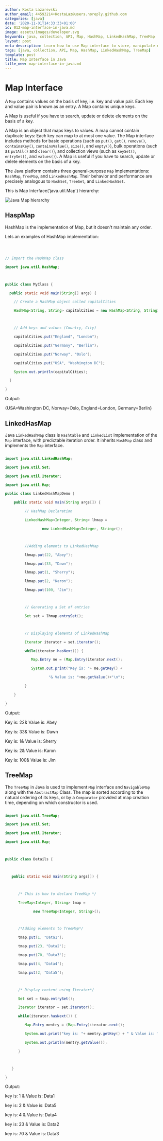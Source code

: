```yaml
---
author: Kosta Lazarevski
author_email: 44593214+KostaLaz@users.noreply.github.com
categories: [java]
date: '2020-11-01T14:33:33+01:00'
id: 012-map-interface-in-java.md
image: assets/images/developer.svg
keywords: java, collection, API, Map, HashMap, LinkedHashMap, TreeMap
layout: post
meta-description: Learn how to use Map interface to store, manipulate data in Java
tags: [java, collection, API, Map, HashMap, LinkedHashMap, TreeMap]
template: post
title: Map Interface in Java
title_new: map-interface-in-java.md
---
```




# Map Interface



A `Map` contains values on the basis of key, i.e. key and value pair. Each key and value pair is known as an entry. A Map contains unique keys.

A Map is useful if you have to search, update or delete elements on the basis of a key.



A Map is an object that maps keys to values. A map cannot contain duplicate keys: Each key can map to at most one value. The Map interface includes methods for basic operations (such as `put()`, `get()`, `remove()`, `containsKey()`, `containsValue()`, `size()`, and `empty()`), bulk operations (such as `putAll()` and `clear()`), and collection views (such as `keySet()`, `entrySet()`, and `values()`). A Map is useful if you have to search, update or delete elements on the basis of a key.



The Java platform contains three general-purpose `Map` implementations: `HashMap`, `TreeMap`, and `LinkedHashMap`. Their behavior and performance are precisely analogous to `HashSet`, `TreeSet`, and `LinkedHashSet`.



This is Map Interface('java.util.Map') hierarchy:



![Java Map hierarchy](https://static.javatpoint.com/images/core/java-map-hierarchy.png)



## HaspMap



HashMap is the implementation of Map, but it doesn't maintain any order.

Lets an examples of HashMap implementation:



```java



// Import the HashMap class

import java.util.HashMap;



public class MyClass {

  public static void main(String[] args) {

    // Create a HashMap object called capitalCities

    HashMap<String, String> capitalCities = new HashMap<String, String>();



    // Add keys and values (Country, City)

    capitalCities.put("England", "London");

    capitalCities.put("Germany", "Berlin");

    capitalCities.put("Norway", "Oslo");

    capitalCities.put("USA", "Washington DC");

    System.out.println(capitalCities);

  }

}

```



 Output: 

 

{USA=Washington DC, Norway=Oslo, England=London, Germany=Berlin}



## LinkedHasMap



Java `LinkedHashMap` class is `Hashtable` and `LinkedList` implementation of the `Map` interface, with predictable iteration order. It inherits `HashMap` class and implements the `Map` interface.



```java

import java.util.LinkedHashMap;

import java.util.Set;

import java.util.Iterator;

import java.util.Map;

public class LinkedHashMapDemo {

    public static void main(String args[]) {

         // HashMap Declaration

         LinkedHashMap<Integer, String> lhmap = 

                 new LinkedHashMap<Integer, String>();



         //Adding elements to LinkedHashMap

         lhmap.put(22, "Abey");

         lhmap.put(33, "Dawn");

         lhmap.put(1, "Sherry");

         lhmap.put(2, "Karon");

         lhmap.put(100, "Jim");



         // Generating a Set of entries

         Set set = lhmap.entrySet();



         // Displaying elements of LinkedHashMap

         Iterator iterator = set.iterator();

         while(iterator.hasNext()) {

            Map.Entry me = (Map.Entry)iterator.next();

            System.out.print("Key is: "+ me.getKey() + 

                    "& Value is: "+me.getValue()+"\n");

         }

    }

}

```

Output:



Key is: 22& Value is: Abey



Key is: 33& Value is: Dawn



Key is: 1& Value is: Sherry



Key is: 2& Value is: Karon



Key is: 100& Value is: Jim



## TreeMap



The `TreeMap` in Java is used to implement `Map` interface and `NavigableMap` along with the `AbstractMap` Class. The map is sorted according to the natural ordering of its keys, or by a `Comparator` provided at map creation time, depending on which constructor is used.



```java

import java.util.TreeMap;

import java.util.Set;

import java.util.Iterator;

import java.util.Map;



public class Details {



   public static void main(String args[]) {



      /* This is how to declare TreeMap */

      TreeMap<Integer, String> tmap = 

             new TreeMap<Integer, String>();



      /*Adding elements to TreeMap*/

      tmap.put(1, "Data1");

      tmap.put(23, "Data2");

      tmap.put(70, "Data3");

      tmap.put(4, "Data4");

      tmap.put(2, "Data5");



      /* Display content using Iterator*/

      Set set = tmap.entrySet();

      Iterator iterator = set.iterator();

      while(iterator.hasNext()) {

         Map.Entry mentry = (Map.Entry)iterator.next();

         System.out.print("key is: "+ mentry.getKey() + " & Value is: ");

         System.out.println(mentry.getValue());

      }



   }

}

```



Output:



key is: 1 & Value is: Data1



key is: 2 & Value is: Data5



key is: 4 & Value is: Data4



key is: 23 & Value is: Data2



key is: 70 & Value is: Data3
